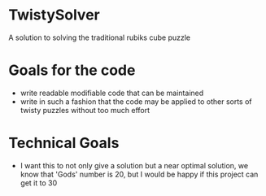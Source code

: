 # TwistySolver
A solution to solving the traditional rubiks cube puzzle
# Goals for the code
* write readable modifiable code that can be maintained
* write in such a fashion that the code may be applied to other sorts of twisty puzzles without too much effort 
# Technical Goals 
* I want this to not only give a solution but a near optimal solution, we know that 'Gods' number is 20, but I would be happy if this project can get it to 30